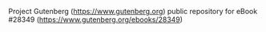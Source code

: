 Project Gutenberg (https://www.gutenberg.org) public repository for eBook #28349 (https://www.gutenberg.org/ebooks/28349)
